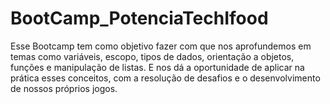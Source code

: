 # BootCamp_PotenciaTechIfood
Esse Bootcamp tem como objetivo fazer com que nos aprofundemos em temas como variáveis, escopo, tipos de dados, orientação a objetos, funções e manipulação de listas. E nos dá a oportunidade de aplicar na prática esses conceitos, com a resolução de desafios e o desenvolvimento de nossos próprios jogos.
